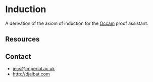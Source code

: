 # Induction

A derivation of the axiom of induction for the [Occam](http://djalbat.com/occam) proof assistant.

## Resources

## Contact

* jecs@imperial.ac.uk
* http://djalbat.com

[domino-effect]:
https://upload.wikimedia.org/wikipedia/commons/7/79/Domino_effect_visualizing_exclusion_of_junk_term_by_induction_axiom.jpg
